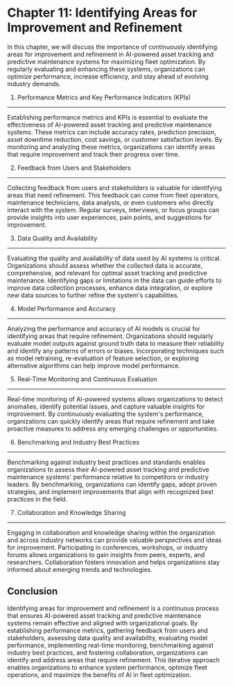 Chapter 11: Identifying Areas for Improvement and Refinement
============================================================

In this chapter, we will discuss the importance of continuously identifying areas for improvement and refinement in AI-powered asset tracking and predictive maintenance systems for maximizing fleet optimization. By regularly evaluating and enhancing these systems, organizations can optimize performance, increase efficiency, and stay ahead of evolving industry demands.

1. Performance Metrics and Key Performance Indicators (KPIs)
------------------------------------------------------------

Establishing performance metrics and KPIs is essential to evaluate the effectiveness of AI-powered asset tracking and predictive maintenance systems. These metrics can include accuracy rates, prediction precision, asset downtime reduction, cost savings, or customer satisfaction levels. By monitoring and analyzing these metrics, organizations can identify areas that require improvement and track their progress over time.

2. Feedback from Users and Stakeholders
---------------------------------------

Collecting feedback from users and stakeholders is valuable for identifying areas that need refinement. This feedback can come from fleet operators, maintenance technicians, data analysts, or even customers who directly interact with the system. Regular surveys, interviews, or focus groups can provide insights into user experiences, pain points, and suggestions for improvement.

3. Data Quality and Availability
--------------------------------

Evaluating the quality and availability of data used by AI systems is critical. Organizations should assess whether the collected data is accurate, comprehensive, and relevant for optimal asset tracking and predictive maintenance. Identifying gaps or limitations in the data can guide efforts to improve data collection processes, enhance data integration, or explore new data sources to further refine the system's capabilities.

4. Model Performance and Accuracy
---------------------------------

Analyzing the performance and accuracy of AI models is crucial for identifying areas that require refinement. Organizations should regularly evaluate model outputs against ground truth data to measure their reliability and identify any patterns of errors or biases. Incorporating techniques such as model retraining, re-evaluation of feature selection, or exploring alternative algorithms can help improve model performance.

5. Real-Time Monitoring and Continuous Evaluation
-------------------------------------------------

Real-time monitoring of AI-powered systems allows organizations to detect anomalies, identify potential issues, and capture valuable insights for improvement. By continuously evaluating the system's performance, organizations can quickly identify areas that require refinement and take proactive measures to address any emerging challenges or opportunities.

6. Benchmarking and Industry Best Practices
-------------------------------------------

Benchmarking against industry best practices and standards enables organizations to assess their AI-powered asset tracking and predictive maintenance systems' performance relative to competitors or industry leaders. By benchmarking, organizations can identify gaps, adopt proven strategies, and implement improvements that align with recognized best practices in the field.

7. Collaboration and Knowledge Sharing
--------------------------------------

Engaging in collaboration and knowledge sharing within the organization and across industry networks can provide valuable perspectives and ideas for improvement. Participating in conferences, workshops, or industry forums allows organizations to gain insights from peers, experts, and researchers. Collaboration fosters innovation and helps organizations stay informed about emerging trends and technologies.

Conclusion
----------

Identifying areas for improvement and refinement is a continuous process that ensures AI-powered asset tracking and predictive maintenance systems remain effective and aligned with organizational goals. By establishing performance metrics, gathering feedback from users and stakeholders, assessing data quality and availability, evaluating model performance, implementing real-time monitoring, benchmarking against industry best practices, and fostering collaboration, organizations can identify and address areas that require refinement. This iterative approach enables organizations to enhance system performance, optimize fleet operations, and maximize the benefits of AI in fleet optimization.
